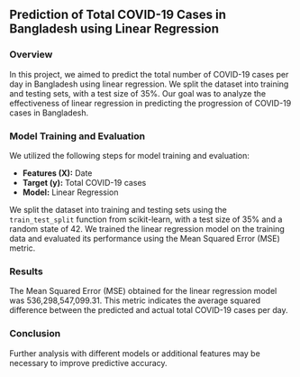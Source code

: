 ## Prediction of Total COVID-19 Cases in Bangladesh using Linear Regression

### Overview

In this project, we aimed to predict the total number of COVID-19 cases per day in Bangladesh using linear regression. We split the dataset into training and testing sets, with a test size of 35%. Our goal was to analyze the effectiveness of linear regression in predicting the progression of COVID-19 cases in Bangladesh.

### Model Training and Evaluation

We utilized the following steps for model training and evaluation:
- **Features (X):** Date
- **Target (y):** Total COVID-19 cases
- **Model:** Linear Regression

We split the dataset into training and testing sets using the `train_test_split` function from scikit-learn, with a test size of 35% and a random state of 42. We trained the linear regression model on the training data and evaluated its performance using the Mean Squared Error (MSE) metric.

### Results

The Mean Squared Error (MSE) obtained for the linear regression model was 536,298,547,099.31. This metric indicates the average squared difference between the predicted and actual total COVID-19 cases per day. 

### Conclusion

Further analysis with different models or additional features may be necessary to improve predictive accuracy.

